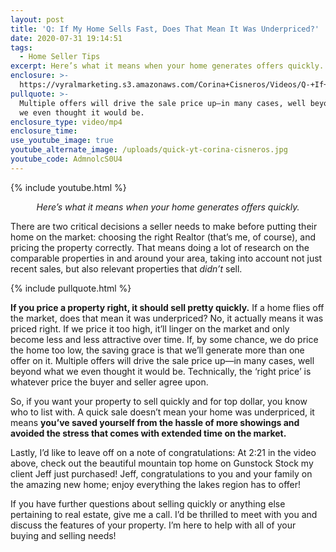 ```yaml
---
layout: post
title: 'Q: If My Home Sells Fast, Does That Mean It Was Underpriced?'
date: 2020-07-31 19:14:51
tags:
  - Home Seller Tips
excerpt: Here’s what it means when your home generates offers quickly.
enclosure: >-
  https://vyralmarketing.s3.amazonaws.com/Corina+Cisneros/Videos/Q-+If+My+Home+Sells+Fast%2C+Does+That+Mean+It+Was+Underpriced_.mp4
pullquote: >-
  Multiple offers will drive the sale price up—in many cases, well beyond what
  we even thought it would be.
enclosure_type: video/mp4
enclosure_time:
use_youtube_image: true
youtube_alternate_image: /uploads/quick-yt-corina-cisneros.jpg
youtube_code: AdmnolcS0U4
---
```


{% include youtube.html %}

<p style="text-align:center"><em>Here’s what it means when your home generates offers quickly.</em></p>

There are two critical decisions a seller needs to make before putting their home on the market: choosing the right Realtor (that’s me, of course), and pricing the property correctly. That means doing a lot of research on the comparable properties in and around your area, taking into account not just recent sales, but also relevant properties that *didn’t* sell.&nbsp;

{% include pullquote.html %}

**If you price a property right, it should sell pretty quickly.** If a home flies off the market, does that mean it was underpriced? No, it actually means it was priced right. If we price it too high, it’ll linger on the market and only become less and less attractive over time. If, by some chance, we do price the home too low, the saving grace is that we’ll generate more than one offer on it. Multiple offers will drive the sale price up—in many cases, well beyond what we even thought it would be. Technically, the ‘right price’ is whatever price the buyer and seller agree upon.&nbsp;

So, if you want your property to sell quickly and for top dollar, you know who to list with. A quick sale doesn’t mean your home was underpriced, it means **you’ve saved yourself from the hassle of more showings and avoided the stress that comes with extended time on the market.&nbsp;**

Lastly, I’d like to leave off on a note of congratulations: At 2:21 in the video above, check out the beautiful mountain top home on Gunstock Stock my client Jeff just purchased! Jeff, congratulations to you and your family on the amazing new home; enjoy everything the lakes region has to offer!&nbsp;

If you have further questions about selling quickly or anything else pertaining to real estate, give me a call. I’d be thrilled to meet with you and discuss the features of your property. I’m here to help with all of your buying and selling needs!